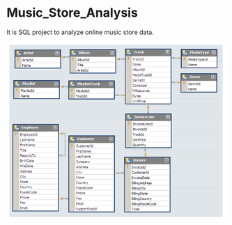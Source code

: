 # Music_Store_Analysis

It is SQL project to analyze online music store data. 

![Music_Store_Analysis](MusicDatabaseSchema.png)
